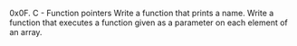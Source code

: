 0x0F. C - Function pointers
Write a function that prints a name.
Write a function that executes a function given as a parameter on each element of an array.
